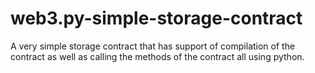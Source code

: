 # web3.py-simple-storage-contract
A very simple storage contract that has support of compilation of the contract as well as calling the methods of the contract all using python.
